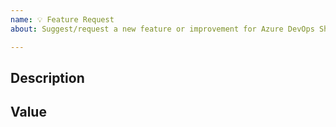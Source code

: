 ```yaml
---
name: 💡 Feature Request
about: Suggest/request a new feature or improvement for Azure DevOps ShellCheck Extension

---
```


## Description
<!-- Clearly describe what you are suggesting/requesting. -->

## Value
<!-- Clearly and succinctly explain the benefits of what you are suggesting/requesting. -->
